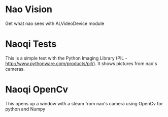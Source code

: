 # Nao Vision
Get what nao sees with ALVideoDevice module 

# Naoqi Tests
This is a simple test with the Python Imaging Library (PIL - http://www.pythonware.com/products/pil/).
It shows pictures from nao's cameras.

# Naoqi OpenCv
This opens up a window with a steam from nao's camera using OpenCv for python and Numpy
